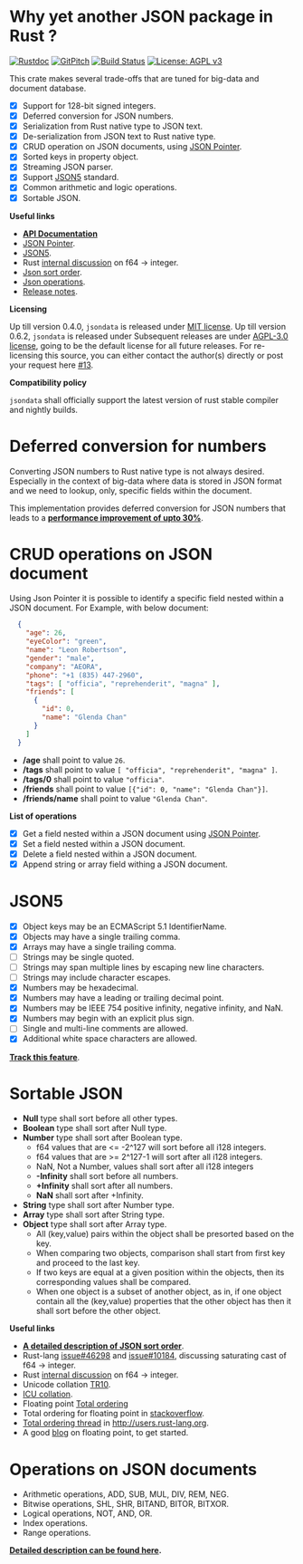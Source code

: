 Why yet another JSON package in Rust ?
======================================

[![Rustdoc](https://img.shields.io/badge/rustdoc-hosted-blue.svg)](https://docs.rs/jsondata)
[![GitPitch](https://gitpitch.com/assets/badge.svg)](https://gitpitch.com/bnclabs/jsondata/master?grs=github)
[![Build Status](https://travis-ci.org/bnclabs/jsondata.svg?branch=master)](https://travis-ci.org/bnclabs/jsondata)
[![License: AGPL v3](https://img.shields.io/badge/License-AGPL%20v3-blue.svg)](https://www.gnu.org/licenses/agpl-3.0)

This crate makes several trade-offs that are tuned for big-data
and document database.

* [x] Support for 128-bit signed integers.
* [x] Deferred conversion for JSON numbers.
* [x] Serialization from Rust native type to JSON text.
* [x] De-serialization from JSON text to Rust native type.
* [x] CRUD operation on JSON documents, using [JSON Pointer][jptr].
* [x] Sorted keys in property object.
* [x] Streaming JSON parser.
* [x] Support [JSON5](http://json5.org) standard.
* [x] Common arithmetic and logic operations.
* [x] Sortable JSON.

**Useful links**

* **[API Documentation](https://docs.rs/jsondata)**
* [JSON Pointer][jptr].
* [JSON5][json5].
* Rust [internal discussion][rust1]  on f64 -> integer.
* [Json sort order][json-sort-order].
* [Json operations][json-ops].
* [Release notes](./RELEASE.md).

**Licensing**

Up till version 0.4.0, ``jsondata`` is released under [MIT license].
Up till version 0.6.2, ``jsondata`` is released under Subsequent releases
are under [AGPL-3.0 license], going to be the default license for
all future releases. For re-licensing this source, you can either contact
the author(s) directly or post your request here [#13][#13].

**Compatibility policy**

``jsondata`` shall officially support the latest version of rust stable
compiler and nightly builds.

Deferred conversion for numbers
===============================

Converting JSON numbers to Rust native type is not always desired.
Especially in the context of big-data where data is stored in JSON
format and we need to lookup, only, specific fields within the document.

This implementation provides deferred conversion for JSON numbers
that leads to a **[performance improvement of upto 30%][commit-deferred]**.

CRUD operations on JSON document
================================

Using Json Pointer it is possible to identify a specific field nested within
a JSON document. For Example, with below document:

```json
  {
    "age": 26,
    "eyeColor": "green",
    "name": "Leon Robertson",
    "gender": "male",
    "company": "AEORA",
    "phone": "+1 (835) 447-2960",
    "tags": [ "officia", "reprehenderit", "magna" ],
    "friends": [
      {
        "id": 0,
        "name": "Glenda Chan"
      }
    ]
  }
```

* **/age** shall point to value ``26``.
* **/tags** shall point to value ``[ "officia", "reprehenderit", "magna" ]``.
* **/tags/0** shall point to value ``"officia"``.
* **/friends** shall point to value ``[{"id": 0, "name": "Glenda Chan"}]``.
* **/friends/name** shall point to value ``"Glenda Chan"``.

**List of operations**

* [x] Get a field nested within a JSON document using [JSON Pointer][jptr].
* [x] Set a field nested within a JSON document.
* [x] Delete a field nested within a JSON document.
* [x] Append string or array field withing a JSON document.

JSON5
=====

* [x] Object keys may be an ECMAScript 5.1 IdentifierName.
* [x] Objects may have a single trailing comma.
* [x] Arrays may have a single trailing comma.
* [ ] Strings may be single quoted.
* [ ] Strings may span multiple lines by escaping new line characters.
* [ ] Strings may include character escapes.
* [x] Numbers may be hexadecimal.
* [x] Numbers may have a leading or trailing decimal point.
* [x] Numbers may be IEEE 754 positive infinity, negative infinity, and NaN.
* [x] Numbers may begin with an explicit plus sign.
* [ ] Single and multi-line comments are allowed.
* [x] Additional white space characters are allowed.

**[Track this feature](https://github.com/bnclabs/jsondata/issues/4)**.

Sortable JSON
=============

* **Null** type shall sort before all other types.
* **Boolean** type shall sort after Null type.
* **Number** type shall sort after Boolean type.
  * f64 values that are <= -2^127 will sort before all i128 integers.
  * f64 values that are >= 2^127-1 will sort after all i128 integers.
  * NaN, Not a Number, values shall sort after all i128 integers
  * **-Infinity** shall sort before all numbers.
  * **+Infinity** shall sort after all numbers.
  * **NaN** shall sort after +Infinity.
* **String** type shall sort after Number type.
* **Array** type shall sort after String type.
* **Object** type shall sort after Array type.
  * All (key,value) pairs within the object shall be presorted based
    on the key.
  * When comparing two objects, comparison shall start from first key
    and proceed to the last key.
  * If two keys are equal at a given position within the objects, then
    its corresponding values shall be compared.
  * When one object is a subset of another object, as in, if one object
    contain all the (key,value) properties that the other object has
    then it shall sort before the other object.

**Useful links**

- **[A detailed description of JSON sort order][json-sort-order]**.
- Rust-lang [issue#46298](https://github.com/rust-lang/rust/issues/46298) and
  [issue#10184](https://github.com/rust-lang/rust/issues/10184),
  discussing saturating cast of f64 -> integer.
- Rust [internal discussion][rust1]  on f64 -> integer.
- Unicode collation [TR10](http://unicode.org/reports/tr10).
- [ICU collation](http://userguide.icu-project.org/collation).
- Floating point [Total ordering][fp-total-order]
- Total ordering for floating point in [stackoverflow][sf1].
- [Total ordering thread](https://users.rust-lang.org/t/sort-order-for-json/24166)
  in http://users.rust-lang.org.
- A good [blog][blog1] on floating point, to get started.

Operations on JSON documents
============================

* Arithmetic operations, ADD, SUB, MUL, DIV, REM, NEG.
* Bitwise operations, SHL, SHR, BITAND, BITOR, BITXOR.
* Logical operations, NOT, AND, OR.
* Index operations.
* Range operations.

**[Detailed description can be found here][json-ops].**

[commit-deferred]: https://github.com/bnclabs/jsondata/commit/70e6dedf0121f16e130f224daaa23948f5a5d782
[json5]: http://json5.org
[jptr]: https://tools.ietf.org/html/rfc6901
[#1]: https://github.com/bnclabs/jsondata/issues/1
[#3]: https://github.com/bnclabs/jsondata/issues/3
[#4]: https://github.com/bnclabs/jsondata/issues/4
[#13]: https://github.com/bnclabs/jsondata/issues/13
[json-sort-order]: https://prataprc.github.io/json-sort-order.html
[json-ops]: https://prataprc.github.io/json-operations.html
[rust1]: https://internals.rust-lang.org/t/help-us-benchmark-saturating-float-casts/6231
[sf1]: https://stackoverflow.com/questions/8341395/what-is-a-subnormal-floating-point-number
[fp-total-order]: https://en.m.wikipedia.org/wiki/IEEE_754#Total-ordering_predicate
[blog1]: https://steve.hollasch.net/cgindex/coding/ieeefloat.html
[MIT license]: https://opensource.org/licenses/MIT
[AGPL-3.0 license]: https://opensource.org/licenses/AGPL-3.0
